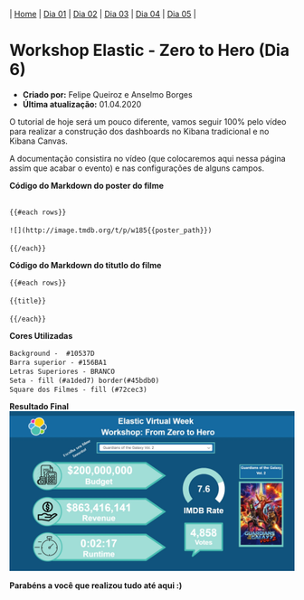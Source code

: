 | [Home](https://techlipe.github.io/Workshop-Zero-To-Hero) | [Dia 01](https://techlipe.github.io/Workshop-Zero-To-Hero/dia01-configuracoes) | [Dia 02](https://techlipe.github.io/Workshop-Zero-To-Hero/dia02-observabilidade) | [Dia 03](https://techlipe.github.io/Workshop-Zero-To-Hero/dia03-elasticsearch) | [Dia 04](https://techlipe.github.io/Workshop-Zero-To-Hero/dia04-logstash) | [Dia 05](https://techlipe.github.io/Workshop-Zero-To-Hero/dia05-kibana) | 

# Workshop Elastic - Zero to Hero (Dia 6)
* **Criado por:** Felipe Queiroz e Anselmo Borges <br>
* **Última atualização:** 01.04.2020

[](images/dia01-instalacaoeambiente/Slide1.jpg)

O tutorial de hoje será um pouco diferente, vamos seguir 100% pelo vídeo para realizar a construção dos dashboards no Kibana tradicional e no Kibana Canvas.

A documentação consistira no vídeo (que colocaremos aqui nessa página assim que acabar o evento) e nas configurações de alguns campos.

**Código do Markdown do poster do filme**
```

{{#each rows}}

![](http://image.tmdb.org/t/p/w185{{poster_path}})

{{/each}}

```

**Código do Markdown do titutlo do filme**
```
{{#each rows}}

{{title}}

{{/each}}

```

**Cores Utilizadas**
```
Background -  #10537D
Barra superior - #156BA1
Letras Superiores - BRANCO
Seta - fill (#a1ded7) border(#45bdb0)
Square dos Filmes - fill (#72cec3)
```

**Resultado Final** 
![](images/dia05-kibana/canvas_resultado_final.JPG)

**Parabéns a você que realizou tudo até aqui :)**
